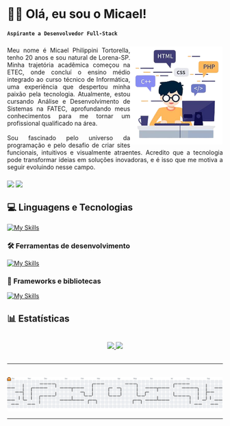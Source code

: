 # 👨‍💻 Olá, eu sou o Micael!

**`Aspirante a Desenvolvedor Full-Stack`**

###

<img align="right" height="228" src="https://github.com/philippinimicael/philippinimicael/blob/main/.github/workflows/fundo.github.png?raw=true"  />

###

<div align="left">
  <p align="justify">
    Meu nome é Micael Philippini Tortorella, tenho 20 anos e sou natural de Lorena-SP. Minha trajetória acadêmica começou na ETEC, onde concluí o ensino médio integrado ao curso técnico de Informática, uma experiência que despertou minha paixão pela tecnologia. Atualmente, estou cursando Análise e Desenvolvimento de Sistemas na FATEC, aprofundando meus conhecimentos para me tornar um profissional qualificado na área.<br><br>Sou fascinado pelo universo da programação e pelo desafio de criar sites funcionais, intuitivos e visualmente atraentes. Acredito que a tecnologia pode transformar ideias em soluções inovadoras, e é isso que me motiva a seguir evoluindo nesse campo.
  </p>
</div>

###
<div>
  <a href="mailto:philippinimicael@gmail.com" target="_blank"><img src="https://img.shields.io/badge/Gmail-D14836?style=for-the-badge&logo=gmail&logoColor=white" target="_blank"></a>
  <a href="https://www.linkedin.com/in/micael-tortorella-a85146250/" target="_blank"><img src="https://img.shields.io/badge/LinkedIn-0077B5?style=for-the-badge&logo=linkedin&logoColor=white" target="_blank"></a> </div>

## 💻 Linguagens e Tecnologias

  [![My Skills](https://skillicons.dev/icons?i=html,css,js,java,bootstrap,github,vscode)](https://skillicons.dev)

  ### 🛠️ Ferramentas de desenvolvimento
  [![My Skills](https://skillicons.dev/icons?i=github,vscode)](https://skillicons.dev)
  
  ### 🚀 Frameworks e bibliotecas
  [![My Skills](https://skillicons.dev/icons?i=bootstrap)](https://skillicons.dev)


## 📊 Estatísticas

<br>

<div align="center">
  <a href="https://github.com/philippinimicael">
  <img height="180em" src="https://github-readme-stats.vercel.app/api/?username=PhilippiniMicael&show_icons=true&theme=dark&inclue_all_commits=true&count_private=true&rank_icon=github"/>
  <img height="180em" src="https://github-readme-stats.vercel.app/api/top-langs/?username=PhilippiniMicael&layout=compact&langs_count=16&theme=dark"/>
</div>

<br>

---
<br>

<picture>
  <source media="(prefers-color-scheme: dark)" srcset="https://raw.githubusercontent.com/philippinimicael/philippinimicael/output/pacman-contribution-graph-dark.svg">
  <source media="(prefers-color-scheme: light)" srcset="https://raw.githubusercontent.com/philippinimicael/philippinimicael/output/pacman-contribution-graph.svg">
  <img alt="pacman contribution graph" src="https://raw.githubusercontent.com/philippinimicael/philippinimicael/output/pacman-contribution-graph.svg">
</picture>

<br>

---

